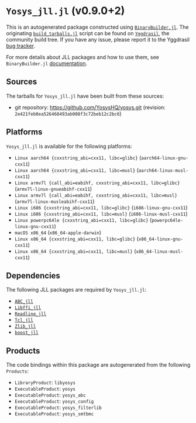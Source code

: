 # `Yosys_jll.jl` (v0.9.0+2)

This is an autogenerated package constructed using [`BinaryBuilder.jl`](https://github.com/JuliaPackaging/BinaryBuilder.jl). The originating [`build_tarballs.jl`](https://github.com/JuliaPackaging/Yggdrasil/blob/fc3719863953233c6d413d6c2efc2d815227c9b4/Y/Yosys/build_tarballs.jl) script can be found on [`Yggdrasil`](https://github.com/JuliaPackaging/Yggdrasil/), the community build tree.  If you have any issue, please report it to the Yggdrasil [bug tracker](https://github.com/JuliaPackaging/Yggdrasil/issues).

For more details about JLL packages and how to use them, see `BinaryBuilder.jl` [documentation](https://juliapackaging.github.io/BinaryBuilder.jl/dev/jll/).

## Sources

The tarballs for `Yosys_jll.jl` have been built from these sources:

* git repository: https://github.com/YosysHQ/yosys.git (revision: `2e421feb0ea526468493ab008f3c72beb12c2bc6`)

## Platforms

`Yosys_jll.jl` is available for the following platforms:

* `Linux aarch64 {cxxstring_abi=cxx11, libc=glibc}` (`aarch64-linux-gnu-cxx11`)
* `Linux aarch64 {cxxstring_abi=cxx11, libc=musl}` (`aarch64-linux-musl-cxx11`)
* `Linux armv7l {call_abi=eabihf, cxxstring_abi=cxx11, libc=glibc}` (`armv7l-linux-gnueabihf-cxx11`)
* `Linux armv7l {call_abi=eabihf, cxxstring_abi=cxx11, libc=musl}` (`armv7l-linux-musleabihf-cxx11`)
* `Linux i686 {cxxstring_abi=cxx11, libc=glibc}` (`i686-linux-gnu-cxx11`)
* `Linux i686 {cxxstring_abi=cxx11, libc=musl}` (`i686-linux-musl-cxx11`)
* `Linux powerpc64le {cxxstring_abi=cxx11, libc=glibc}` (`powerpc64le-linux-gnu-cxx11`)
* `macOS x86_64` (`x86_64-apple-darwin`)
* `Linux x86_64 {cxxstring_abi=cxx11, libc=glibc}` (`x86_64-linux-gnu-cxx11`)
* `Linux x86_64 {cxxstring_abi=cxx11, libc=musl}` (`x86_64-linux-musl-cxx11`)

## Dependencies

The following JLL packages are required by `Yosys_jll.jl`:

* [`ABC_jll`](https://github.com/JuliaBinaryWrappers/ABC_jll.jl)
* [`Libffi_jll`](https://github.com/JuliaBinaryWrappers/Libffi_jll.jl)
* [`Readline_jll`](https://github.com/JuliaBinaryWrappers/Readline_jll.jl)
* [`Tcl_jll`](https://github.com/JuliaBinaryWrappers/Tcl_jll.jl)
* [`Zlib_jll`](https://github.com/JuliaBinaryWrappers/Zlib_jll.jl)
* [`boost_jll`](https://github.com/JuliaBinaryWrappers/boost_jll.jl)

## Products

The code bindings within this package are autogenerated from the following `Products`:

* `LibraryProduct`: `libyosys`
* `ExecutableProduct`: `yosys`
* `ExecutableProduct`: `yosys_abc`
* `ExecutableProduct`: `yosys_config`
* `ExecutableProduct`: `yosys_filterlib`
* `ExecutableProduct`: `yosys_smtbmc`
